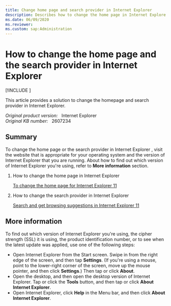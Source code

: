 ```yaml
---
title: Change home page and search provider in Internet Explorer
description: Describes how to change the home page in Internet Explore and how to change the search provider in Internet Explore.
ms.date: 06/09/2020
ms.reviewer: 
ms.custom: sap:Administration
---
```

# How to change the home page and the search provider in Internet Explorer

[!INCLUDE [](../../../includes/browsers-important.md)]

This article provides a solution to change the homepage and search provider in Internet Explorer.

_Original product version:_ &nbsp; Internet Explorer  
_Original KB number:_ &nbsp; 2607234

## Summary

To change the home page or the search provider in Internet Explorer , visit the website that is appropriate for your operating system and the version of Internet Explorer that you are running. About how to find out which version of Internet Explorer you're using, refer to **More information** section.

1. How to change the home page in Internet Explorer

    [To change the home page for Internet Explorer 11](https://windows.microsoft.com/internet-explorer/change-home-page#ie=ie-11)

2. How to change the search provider in Internet Explorer

    [Search and get browsing suggestions in Internet Explorer 11](https://support.microsoft.com/help/17297/windows-internet-explorer-11-search-get-browsing-suggestions)

## More information

To find out which version of Internet Explorer you're using, the cipher strength (SSL) it is using, the product identification number, or to see when the latest update was applied, use one of the following steps:

- Open Internet Explorer from the Start screen. Swipe in from the right edge of the screen, and then tap **Settings**. (If you're using a mouse, point to the lower-right corner of the screen, move up the mouse pointer, and then click **Settings**.) Then tap or click **About**.
- Open the desktop, and then open the desktop version of Internet Explorer. Tap or click the **Tools** button, and then tap or click **About Internet Explorer**.
- Open Internet Explorer, click **Help** in the Menu bar, and then click **About Internet Explorer**.

